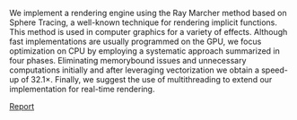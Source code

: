 We implement a rendering engine using the Ray Marcher
method based on Sphere Tracing, a well-known technique
for rendering implicit functions. This method is used in
computer graphics for a variety of effects. Although
fast implementations are usually programmed on the GPU,
we focus optimization on CPU by employing a systematic
approach summarized in four phases. Eliminating memorybound issues and unnecessary computations initially and after leveraging vectorization we obtain a speed-up of 32.1×.
Finally, we suggest the use of multithreading to extend our
implementation for real-time rendering.




[Report](https://github.com/devnio/Optimized-CPU-Ray-Marcher/blob/master/49_report.pdf)